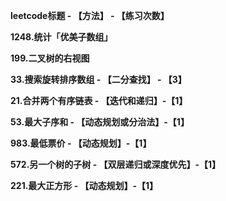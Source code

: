 **leetcode标题 - 【方法】 - 【练习次数】**

**1248.统计「优美子数组」**

**199.二叉树的右视图**

**33.搜索旋转排序数组 - 【二分查找】 - 【3】**

**21.合并两个有序链表 - 【迭代和递归】-【1】**

**53.最大子序和 - 【动态规划或分治法】-【1】**

**983.最低票价 - 【动态规划】-【1】**

**572.另一个树的子树 - 【双层递归或深度优先】-【1】**

**221.最大正方形 - 【动态规划】-【1】**